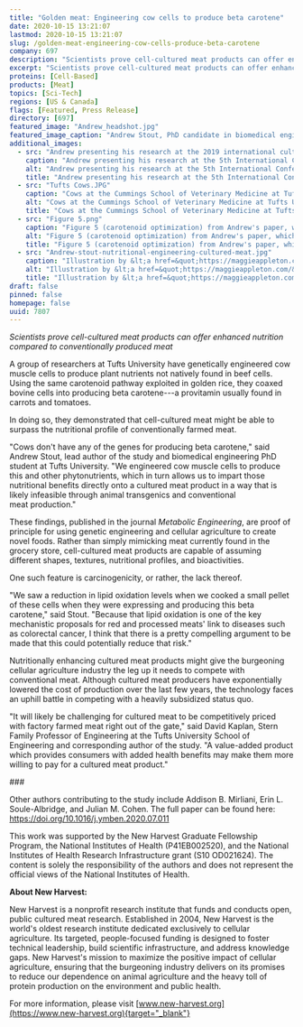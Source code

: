 ```yaml
---
title: "Golden meat: Engineering cow cells to produce beta carotene"
date: 2020-10-15 13:21:07
lastmod: 2020-10-15 13:21:07
slug: /golden-meat-engineering-cow-cells-produce-beta-carotene
company: 697
description: "Scientists prove cell-cultured meat products can offer enhanced nutrition compared to conventionally produced meat."
excerpt: "Scientists prove cell-cultured meat products can offer enhanced nutrition compared to conventionally produced meat."
proteins: [Cell-Based]
products: [Meat]
topics: [Sci-Tech]
regions: [US & Canada]
flags: [Featured, Press Release]
directory: [697]
featured_image: "Andrew_headshot.jpg"
featured_image_caption: "Andrew Stout, PhD candidate in biomedical engineering at Tufts University"
additional_images:
  - src: "Andrew presenting his research at the 2019 international cultured meat symposium in Maastrichtt.jpg"
    caption: "Andrew presenting his research at the 5th International Conference on Cultured Meat"
    alt: "Andrew presenting his research at the 5th International Conference on Cultured Meat"
    title: "Andrew presenting his research at the 5th International Conference on Cultured Meat"
  - src: "Tufts Cows.JPG"
    caption: "Cows at the Cummings School of Veterinary Medicine at Tufts University from which researchers in the Kaplan Lab obtained muscle and fat tissue for a satellite cell isolation and bovine adipogenic precursor isolation"
    alt: "Cows at the Cummings School of Veterinary Medicine at Tufts University from which researchers in the Kaplan Lab obtained muscle and fat tissue for a satellite cell isolation and bovine adipogenic precursor isolation"
    title: "Cows at the Cummings School of Veterinary Medicine at Tufts University from which researchers in the Kaplan Lab obtained muscle and fat tissue for a satellite cell isolation and bovine adipogenic precursor isolation"
  - src: "Figure 5.png"
    caption: "Figure 5 (carotenoid optimization) from Andrew's paper, which can be found &lt;a href=&quot;https://doi.org/10.1016/j.ymben.2020.07.011&quot; target=&quot;_blank&quot;&gt;here&lt;/a&gt;"
    alt: "Figure 5 (carotenoid optimization) from Andrew's paper, which can be found &lt;a href=&quot;https://doi.org/10.1016/j.ymben.2020.07.011&quot; target=&quot;_blank&quot;&gt;here&lt;/a&gt;"
    title: "Figure 5 (carotenoid optimization) from Andrew's paper, which can be found &lt;a href=&quot;https://doi.org/10.1016/j.ymben.2020.07.011&quot; target=&quot;_blank&quot;&gt;here&lt;/a&gt;"
  - src: "Andrew-stout-nutritional-engineering-cultured-meat.jpg"
    caption: "Illustration by &lt;a href=&quot;https://maggieappleton.com/&quot; target=&quot;_blank&quot;&gt;Maggie Appleton&lt;/a&gt;"
    alt: "Illustration by &lt;a href=&quot;https://maggieappleton.com/&quot; target=&quot;_blank&quot;&gt;Maggie Appleton&lt;/a&gt;"
    title: "Illustration by &lt;a href=&quot;https://maggieappleton.com/&quot; target=&quot;_blank&quot;&gt;Maggie Appleton&lt;/a&gt;"
draft: false
pinned: false
homepage: false
uuid: 7807
---
```

*Scientists prove cell-cultured meat products can offer enhanced
nutrition compared to conventionally produced meat*

A group of researchers at Tufts University have genetically engineered
cow muscle cells to produce plant nutrients not natively found in beef
cells. Using the same carotenoid pathway exploited in golden rice, they
coaxed bovine cells into producing beta carotene---a provitamin usually
found in carrots and tomatoes.

In doing so, they demonstrated that cell-cultured meat might be able to
surpass the nutritional profile of conventionally farmed meat.

"Cows don't have any of the genes for producing beta carotene," said
Andrew Stout, lead author of the study and biomedical engineering PhD
student at Tufts University. "We engineered cow muscle cells to produce
this and other phytonutrients, which in turn allows us to impart those
nutritional benefits directly onto a cultured meat product in a way that
is likely infeasible through animal transgenics and conventional
meat production."

These findings, published in the journal *Metabolic Engineering*, are
proof of principle for using genetic engineering and cellular
agriculture to create novel foods. Rather than simply mimicking meat
currently found in the grocery store, cell-cultured meat products are
capable of assuming different shapes, textures, nutritional profiles,
and bioactivities.

One such feature is carcinogenicity, or rather, the lack thereof.

"We saw a reduction in lipid oxidation levels when we cooked a small
pellet of these cells when they were expressing and producing this beta
carotene," said Stout. "Because that lipid oxidation is one of the key
mechanistic proposals for red and processed meats' link to diseases such
as colorectal cancer, I think that there is a pretty compelling argument
to be made that this could potentially reduce that risk."

Nutritionally enhancing cultured meat products might give the burgeoning
cellular agriculture industry the leg up it needs to compete with
conventional meat. Although cultured meat producers have exponentially
lowered the cost of production over the last few years, the technology
faces an uphill battle in competing with a heavily subsidized
status quo.

"It will likely be challenging for cultured meat to be competitively
priced with factory farmed meat right out of the gate," said David
Kaplan, Stern Family Professor of Engineering at the Tufts University
School of Engineering and corresponding author of the study. "A
value-added product which provides consumers with added health benefits
may make them more willing to pay for a cultured meat product."

\###

Other authors contributing to the study include Addison B. Mirliani,
Erin L. Soule-Albridge, and Julian M. Cohen. The full paper can be found
here: <https://doi.org/10.1016/j.ymben.2020.07.011>

This work was supported by the New Harvest Graduate Fellowship Program,
the National Institutes of Health (P41EB002520), and the National
Institutes of Health Research Infrastructure grant (S10 OD021624). The
content is solely the responsibility of the authors and does not
represent the official views of the National Institutes of Health.

**About New Harvest:**

New Harvest is a nonprofit research institute that funds and conducts
open, public cultured meat research. Established in 2004, New Harvest is
the world's oldest research institute dedicated exclusively to cellular
agriculture. Its targeted, people-focused funding is designed to foster
technical leadership, build scientific infrastructure, and address
knowledge gaps. New Harvest's mission to maximize the positive impact of
cellular agriculture, ensuring that the burgeoning industry delivers on
its promises to reduce our dependence on animal agriculture and the
heavy toll of protein production on the environment and public health.

For more information, please visit
[www.new-harvest.org](https://www.new-harvest.org){target="_blank"}
